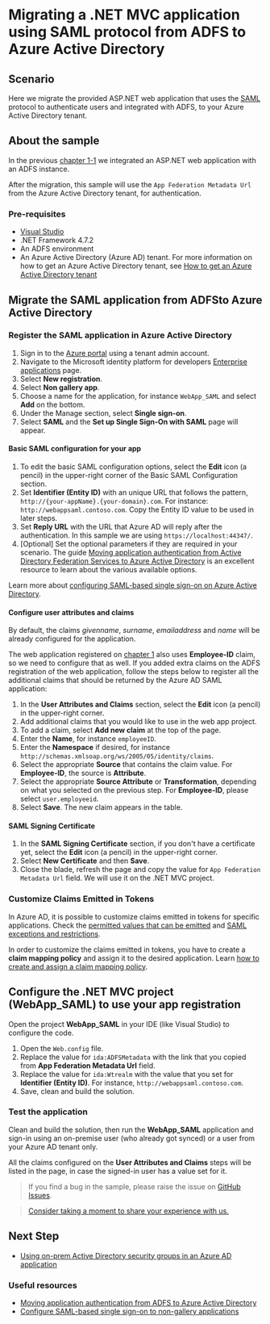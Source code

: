 # Migrating a .NET MVC application using SAML protocol from ADFS to Azure Active Directory

## Scenario

Here we migrate the provided ASP.NET web application that uses the [SAML](https://docs.microsoft.com/azure/active-directory/develop/single-sign-on-saml-protocol) protocol to authenticate users and integrated with ADFS, to your Azure Active Directory tenant.

## About the sample

In the previous [chapter 1-1](https://github.com/Azure-Samples/ms-identity-dotnet-adfs-to-aad/tree/master/1-ADFS-Host/1-1-Setup-SAML-Playground/README.md) we integrated an ASP.NET web application with an ADFS instance.

After the migration, this sample will use the `App Federation Metadata Url` from the Azure Active Directory tenant, for authentication.

### Pre-requisites

- [Visual Studio](https://aka.ms/vsdownload)
- .NET Framework 4.7.2
- An ADFS environment
- An Azure Active Directory (Azure AD) tenant. For more information on how to get an Azure Active Directory tenant, see [How to get an Azure Active Directory tenant](https://azure.microsoft.com/documentation/articles/active-directory-howto-tenant/)

## Migrate the SAML application from ADFSto Azure Active Directory

### Register the SAML application in Azure Active Directory

1. Sign in to the [Azure portal](https://portal.azure.com) using a tenant admin account.
1. Navigate to the Microsoft identity platform for developers [Enterprise applications](https://portal.azure.com/#blade/Microsoft_AAD_IAM/ActiveDirectoryMenuBlade/EnterpriseApps) page.
1. Select **New registration**.
1. Select **Non gallery app**.
1. Choose a name for the application, for instance `WebApp_SAML` and select **Add** on the bottom.
1. Under the Manage section, select **Single sign-on**.
1. Select **SAML** and the **Set up Single Sign-On with SAML** page will appear.

#### Basic SAML configuration for your app

1. To edit the basic SAML configuration options, select the **Edit** icon (a pencil) in the upper-right corner of the Basic SAML Configuration section.
1. Set **Identifier (Entity ID)** with an unique URL that follows the pattern, `http://{your-appName}.{your-domain}.com`. For instance: `http://webappsaml.contoso.com`. Copy the Entity ID value to be used in later steps.
1. Set **Reply URL** with the URL that Azure AD will reply after the authentication. In this sample we are using `https://localhost:44347/`.
1. [Optional] Set the optional parameters if they are required in your scenario. The guide [Moving application authentication from Active Directory Federation Services to Azure Active Directory](https://docs.microsoft.com/azure/active-directory/manage-apps/migrate-adfs-apps-to-azure) is an excellent resource to learn about the various available options.

Learn more about [configuring SAML-based single sign-on on Azure Active Directory](https://docs.microsoft.com/azure/active-directory/manage-apps/configure-single-sign-on-non-gallery-applications).

#### Configure user attributes and claims

By default, the claims *givenname*, *surname*, *emailaddress* and *name* will be already configured for the application.

The web application registered on [chapter 1](https://github.com/Azure-Samples/ms-identity-dotnet-adfs-to-aad/tree/master/1-ADFS-Host/1-1-Setup-SAML-Playground/README.md) also uses **Employee-ID** claim, so we need to configure that as well. If you added extra claims on the ADFS registration of the web application, follow the steps below to register all the additional claims that should be returned by the Azure AD SAML application:

1. In the **User Attributes and Claims** section, select the **Edit** icon (a pencil) in the upper-right corner.
1. Add additional claims that you would like to use in the web app project.
1. To add a claim, select **Add new claim** at the top of the page.
1. Enter the **Name**, for instance `employeeID`.
1. Enter the **Namespace** if desired, for instance `http://schemas.xmlsoap.org/ws/2005/05/identity/claims`.
1. Select the appropriate **Source** that contains the claim value. For **Employee-ID**, the source is **Attribute**.
1. Select the appropriate **Source Attribute** or **Transformation**, depending on what you selected on the previous step. For **Employee-ID**, please select `user.employeeid`.
1. Select **Save**. The new claim appears in the table.

#### SAML Signing Certificate

1. In the **SAML Signing Certificate** section, if you don't have a certificate yet, select the **Edit** icon (a pencil) in the upper-right corner.
2. Select **New Certificate** and then **Save**.
3. Close the blade, refresh the page and copy the value for `App Federation Metadata Url` field. We will use it on the .NET MVC project.

### Customize Claims Emitted in Tokens

In Azure AD, it is possible to customize claims emitted in tokens for specific applications. Check the [permitted values that can be emitted](https://docs.microsoft.com/azure/active-directory/develop/active-directory-claims-mapping#table-3-valid-id-values-per-source) and [SAML exceptions and restrictions](https://docs.microsoft.com/azure/active-directory/develop/active-directory-claims-mapping#exceptions-and-restrictions).

In order to customize the claims emitted in tokens, you have to create a **claim mapping policy** and assign it to the desired application. Learn [how to create and assign a claim mapping policy](https://docs.microsoft.com/azure/active-directory/develop/active-directory-claims-mapping#claims-mapping-policy-assignment).

## Configure the .NET MVC project (WebApp_SAML) to use your app registration

Open the project **WebApp_SAML** in your IDE (like Visual Studio) to configure the code.

1. Open the `Web.config` file.
1. Replace the value for `ida:ADFSMetadata` with the link that you copied from **App Federation Metadata Url** field.
1. Replace the value for `ida:Wtrealm` with the value that you set for **Identifier (Entity ID)**. For instance, `http://webappsaml.contoso.com`.
1. Save, clean and build the solution.

### Test the application

Clean and build the solution, then run the **WebApp_SAML** application and sign-in using an on-premise user (who already got synced) or a user from your Azure AD tenant only.

All the claims configured on the **User Attributes and Claims** steps will be listed in the page, in case the signed-in user has a value set for it.

> If you find a bug in the sample, please raise the issue on [GitHub Issues](../../issues).

> [Consider taking a moment to share your experience with us.](https://forms.office.com/Pages/ResponsePage.aspx?id=v4j5cvGGr0GRqy180BHbR73pcsbpbxNJuZCMKN0lURpUODFCRVg4VTk2QUE2VEFPMUZKSEJNUFhWUyQlQCN0PWcu)

## Next Step

- [Using on-prem Active Directory security groups in an Azure AD application](../2-2-Security-Groups/README.md)

### Useful resources

- [Moving application authentication from ADFS to Azure Active Directory](https://docs.microsoft.com/azure/active-directory/manage-apps/migrate-adfs-apps-to-azure)
- [Configure SAML-based single sign-on to non-gallery applications](https://docs.microsoft.com/azure/active-directory/manage-apps/configure-single-sign-on-non-gallery-applications)
